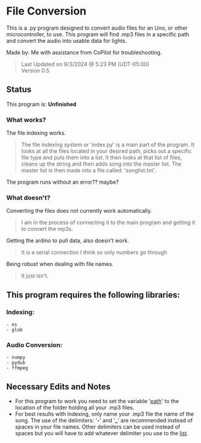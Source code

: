 # File Conversion
This is a .py program designed to convert audio files for an Uno, or other microcontroller, to use.
This program will find .mp3 files in a specific path and convert the audio into usable data for lights.

Made by: Me with assistance from CoPilot for troubleshooting.
> Last Updated on 9/3/2024 @ 5:23 PM (UDT-05:00) \
> Version 0.5


## Status
This program is: **Unfinished**
### What works?
The file indexing works.
  >The file indexing system or 'index.py' is a main part of the program. It looks at all the files located in your desired path, picks out a specific file type and puts them into a list. It then looks at that list of files, cleans up the string and then adds song into the master list. The master list is then made into a file called: 'songlist.txt'.

The program runs without an error?? maybe?

### What doesn't?
Converting the files does not currently work automatically. 
> I am in the process of connecting it to the main program and getting it to convert the mp3s.

Getting the ardino to pull data, also doesn't work.
> It is a serial connection I think so only numbers go through

Being robust when dealing with file names.
> It just isn't.

## This program requires the following libraries:
  ### Indexing:
    - os
    - glob

  ### Audio Conversion:
    - numpy
    - pydub
    - ffmpeg

## Necessary Edits and Notes
* For this program to work you need to set the variable '[path](https://replit.com/@OrBzWasTaken/FileConversion-mp3#index.py:6)' to the location of the folder holding all your .mp3 files.
* For best results with indexing, only name your .mp3 file the name of the song. The use of the delimiters: '**-**' and '**_**' are recommended instead of spaces in your file names. Other delimiters can be used instead of spaces but you will have to add whatever delimiter you use to the [list](https://replit.com/@OrBzWasTaken/FileConversion-mp3#index.py:14).

